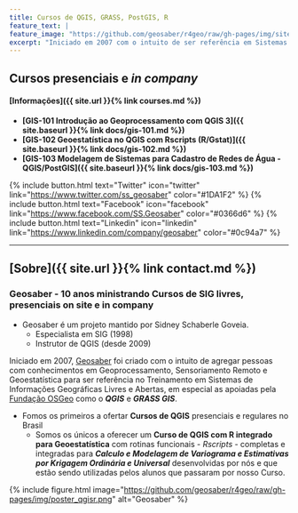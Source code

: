 ```yaml
---
title: Cursos de QGIS, GRASS, PostGIS, R
feature_text: |
feature_image: "https://github.com/geosaber/r4geo/raw/gh-pages/img/site_geosaber.png"
excerpt: "Iniciado em 2007 com o intuito de ser referência em Sistemas de Informações Geográficas Livres e Abertas, em especial nas suportadas pela [Fundação OSGeo](http://www.osgeo.org) como o ***QGIS*** e ***GRASS GIS***."
---
```

## Cursos presenciais e *in company*
#### [Informações]({{ site.url }}{% link courses.md %})
- **[GIS-101 Introdução ao Geoprocessamento com QGIS 3]({{ site.baseurl }}{% link docs/gis-101.md %})**
- **[GIS-102 Geoestatística no QGIS com Rscripts (R/Gstat)]({{ site.baseurl }}{% link docs/gis-102.md %})**
- **[GIS-103 Modelagem de Sistemas para Cadastro de Redes de Água - QGIS/PostGIS]({{ site.baseurl }}{% link docs/gis-103.md %})**

{% include button.html text="Twitter" icon="twitter" link="https://www.twitter.com/ss_geosaber" color="#1DA1F2" %} {% include button.html text="Facebook" icon="facebook" link="https://www.facebook.com/SS.Geosaber" color="#0366d6" %} {% include button.html text="Linkedin" icon="linkedin" link="https://www.linkedin.com/company/geosaber" color="#0c94a7" %}

---
## [Sobre]({{ site.url }}{% link contact.md %})
### Geosaber - 10 anos ministrando Cursos de SIG livres, presenciais on site e in company
- Geosaber é um projeto mantido por Sidney Schaberle Goveia.
  - Especialista em SIG (1998)
  - Instrutor de QGIS (desde 2009)

Iniciado em 2007, [Geosaber](http://www.geosaber.com.br) foi criado com o intuito de agregar pessoas com conhecimentos em Geoprocessamento, Sensoriamento Remoto e Geoestatística para ser referência no Treinamento em Sistemas de Informações Geográficas Livres e Abertas, em especial as apoiadas pela [Fundação OSGeo](http://www.osgeo.org) como o ***QGIS*** e ***GRASS GIS***.
  - Fomos os primeiros a ofertar **Cursos de QGIS** presenciais e regulares no Brasil
    - Somos os únicos a oferecer um **Curso de QGIS com R integrado para Geoestatística** com rotinas funcionais - *Rscripts* - completas e integradas para ***Calculo e Modelagem de Variograma e Estimativas por Krigagem Ordinária e Universal*** desenvolvidas por nós e que estão sendo utilizadas pelos alunos que passaram por nosso Curso.

{% include figure.html image="https://github.com/geosaber/r4geo/raw/gh-pages/img/poster_qgisr.png" alt="Geosaber" %}
